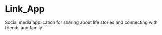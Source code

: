 # Link_App
Social media application for sharing about life stories and connecting with friends and family.
